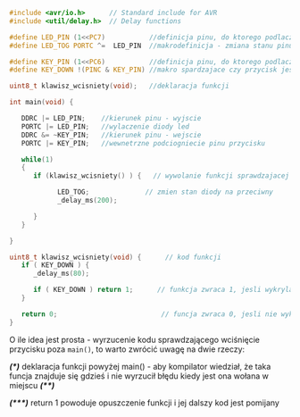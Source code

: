 ```c
#include <avr/io.h>      // Standard include for AVR
#include <util/delay.h>  // Delay functions

#define LED_PIN (1<<PC7)           //definicja pinu, do ktorego podlaczona jest dioda
#define LED_TOG PORTC ^=  LED_PIN  //makrodefinicja - zmiana stanu pinu diody

#define KEY_PIN (1<<PC6)           //definicja pinu, do ktorego podlaczony jest przycisk
#define KEY_DOWN !(PINC & KEY_PIN) //makro spardzajace czy przycisk jest wcisniery (stan niski na pinie)

uint8_t klawisz_wcisniety(void);   //deklaracja funkcji                                                  (*)

int main(void) {

   DDRC |= LED_PIN;    //kierunek pinu - wyjscie
   PORTC |= LED_PIN;   //wylaczenie diody led
   DDRC &= ~KEY_PIN;   //kierunek pinu - wejscie
   PORTC |= KEY_PIN;   //wewnetrzne podciogniecie pinu przycisku

   while(1)
   {
      if (klawisz_wcisniety() ) {   // wywolanie funkcji sprawdzajacej wcisniecie przycisku              (**)

            LED_TOG;              // zmien stan diody na przeciwny
            _delay_ms(200);

      }
   }

}

uint8_t klawisz_wcisniety(void) {      // kod funkcji
   if ( KEY_DOWN ) {
      _delay_ms(80);

      if ( KEY_DOWN ) return 1;      // funkcja zwraca 1, jesli wykryla wcisniety przycisk                (***)
   }

   return 0;                          // funcja zwraca 0, jesli nie wykryla wcisnietego przycisku
}
```

O ile idea jest prosta - wyrzucenie kodu sprawdzającego wciśnięcie przycisku poza ```main()```, to warto zwrócić uwagę na dwie rzeczy:

***(\*)*** deklaracja funkcji powyżej main() - aby kompilator wiedział, że taka funcja znajduje się gdzieś i nie wyrzucił błędu
kiedy jest ona wołana w miejscu ***(\*\*)***

***(\*\*\*)*** return 1 powoduje opuszczenie funkcji i jej dalszy kod jest pomijany
